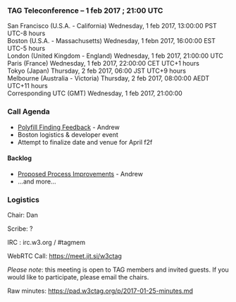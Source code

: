 ### TAG Teleconference – 1 feb 2017 ; 21:00 UTC

San Francisco (U.S.A. - California)	Wednesday, 1 feb 2017, 13:00:00	PST	UTC-8 hours  
Boston (U.S.A. - Massachusetts)	Wednesday, 1 febn 2017, 16:00:00	EST	UTC-5 hours  
London (United Kingdom - England)	Wednesday, 1 feb 2017, 21:00:00	UTC  
Paris (France)	Wednesday, 1 feb 2017, 22:00:00	CET	UTC+1 hours  
Tokyo (Japan)	Thursday, 2 feb 2017, 06:00	JST	UTC+9 hours  
Melbourne (Australia - Victoria)	Thursday, 2 feb 2017, 08:00:00	AEDT	UTC+11 hours  
Corresponding UTC (GMT)	Wednesday, 1 feb 2017, 21:00:00	 

### Call Agenda

* [Polyfill Finding Feedback](https://github.com/w3ctag/polyfills/issues) - Andrew
* Boston logistics & developer event
* Attempt to finalize date and venue for April f2f

#### Backlog

* [Proposed Process Improvements](https://docs.google.com/document/d/1S3MBNuy1C350AbFTVBibo4wBIKGcGWYveKOJHJcC28c/edit#heading=h.pk5tfd47x06i) - Andrew
* ...and more...

### Logistics

Chair: Dan

Scribe: ?

IRC : irc.w3.org / #tagmem

WebRTC Call: https://meet.jit.si/w3ctag

*Please note*: this meeting is open to TAG members and invited guests. If you would like to participate, please email the chairs.

Raw minutes: https://pad.w3ctag.org/p/2017-01-25-minutes.md
